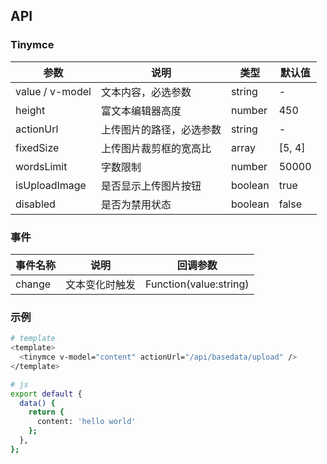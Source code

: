 ## API

### Tinymce

| 参数            | 说明                     | 类型    | 默认值 |
| --------------- | ------------------------ | ------- | ------ |
| value / v-model | 文本内容，必选参数       | string  | -      |
| height          | 富文本编辑器高度         | number  | 450    |
| actionUrl       | 上传图片的路径，必选参数 | string  | -      |
| fixedSize       | 上传图片裁剪框的宽高比   | array   | [5, 4] |
| wordsLimit      | 字数限制                 | number  | 50000  |
| isUploadImage   | 是否显示上传图片按钮     | boolean | true   |
| disabled        | 是否为禁用状态           | boolean | false  |

### 事件

| 事件名称 | 说明           | 回调参数               |
| -------- | -------------- | ---------------------- |
| change   | 文本变化时触发 | Function(value:string) |

### 示例

```bash
# template
<template>
  <tinymce v-model="content" actionUrl="/api/basedata/upload" />
</template>

# js
export default {
  data() {
    return {
      content: 'hello world'
    };
  },
};
```
